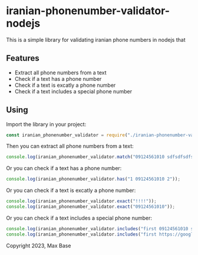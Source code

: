 # iranian-phonenumber-validator-nodejs

This is a simple library for validating iranian phone numbers in nodejs that 

## Features

- Extract all phone numbers from a text
- Check if a text has a phone number
- Check if a text is excatly a phone number
- Check if a text includes a special phone number

## Using

Import the library in your project:

```javascript
const iranian_phonenumber_validator = require("./iranian-phonenumber-validator");
```

Then you can extract all phone numbers from a text:

```javascript
console.log(iranian_phonenumber_validator.match("09124561010 sdfsdfsdfsdfsd xxxxx 09134445588 09108886666 +989131615645 9108886666"));
```

Or you can check if a text has a phone number:

```javascript
console.log(iranian_phonenumber_validator.has("1 09124561010 2"));
```

Or you can check if a text is excatly a phone number:

```javascript
console.log(iranian_phonenumber_validator.exact("!!!!"));
console.log(iranian_phonenumber_validator.exact("09124561010"));
```

Or you can check if a text includes a special phone number:

```javascript
console.log(iranian_phonenumber_validator.includes("first 09124561010 second google.com sallam.org bye.net", "09124561010"));
console.log(iranian_phonenumber_validator.includes("first https://google.com/first/second/third second google.com sallam.org bye.net", "09124561010"));
```

Copyright 2023, Max Base
